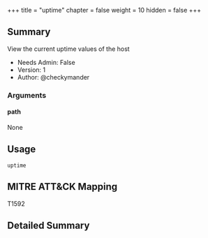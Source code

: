 +++
title = "uptime"
chapter = false
weight = 10
hidden = false
+++

## Summary
View the current uptime values of the host

- Needs Admin: False  
- Version: 1  
- Author: @checkymander  

### Arguments

#### path

None

## Usage

```
uptime
```

## MITRE ATT&CK Mapping
T1592

## Detailed Summary
